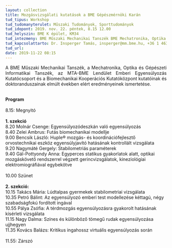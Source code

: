 ```yaml
---
layout: collection
title: Mozgásvizsgálati kutatások a BME Gépészmérnöki Karán
tud_tipus: Workshop
tud_tudomanyterulet: Műszaki Tudományok, Sporttudományok
tud_idopont: 2019. nov. 22. péntek, 8.15 12.00
tud_helyszin: BME K épület, KM34
tud_intezmeny: BME Műszaki Mechanikai Tanszék BME Mechatronika, Optika és Gépészeti Informatikai Tanszék MTA-BME Lendület Emberi Egyensúlyozás Kutatócsoport BME Biomechanikai Kooperációs Kutatóközpont
tud_kapcsolattarto: Dr. Insperger Tamás, insperger@mm.bme.hu, +36 1 463 1369; Dr. Kiss Rita, rita.kiss@mogi.bme.hu, +36 1 463 1738
tud_url: 
date: 2019-11-22 08:15
---
```

<p style='text-align: justify;'>A BME Műszaki Mechanikai Tanszék, a Mechatronika, Optika és Gépészeti Informatikai Tanszék, az MTA-BME Lendület Emberi Egyensúlyozás Kutatócsoport és a Biomechanikai Kooperációs Kutatóközpont kutatóinak és doktoranduszainak elmúlt években elért eredményeinek ismertetése. </p><br>
<b>Program<br></b>
<br>
8.15: Megnyitó<br>
<br>
<b>1. szekció<br></b>
8.20 Molnár Csenge: Egyensúlyozódeszkán való egyensúlyozás<br>
8.40 Zelei Ambrus: Futás biomechanikai modellje<br>
9.00 Bencsik László: Huple® mozgás- és koordinációfejlesztő orvostechnikai eszköz egyensúlyjavító hatásának kontrollált vizsgálata<br>
9.20 Nagymáté Gergely: Stabilometriás paraméterek<br>
9.40 Gál-Pottyondy Anna: Egyperces statikus gyakorlatok alatt, optikai mozgáskövető rendszerrel végzett gerincvizsgálatok, kineziológiai elektromiográfiával egybekötve<br>
<br>
10.00 Szünet<br>
<br>
<b>2. szekció:</b><br>
10.15 Takács Mária: Lúdtalpas gyermekek stabilometriai vizsgálata<br>
10.35 Petró Bálint: Az egyensúlyozó emberi test modellezése kéttagú, négy szabadságfokú fordított ingával<br>
10.55 Pálya Zsófia: A térdmozgás egyensúlyozásra gyakorolt hatásának kísérleti vizsgálata<br>
11.15 Nagy Dalma: Színes és különböző tömegű rudak egyensúlyozása ujjhegyen<br>
11.35 Kovács Balázs: Kritikus ingahossz virtuális egyensúlyozás során<br>
<br>
11.55: Zárszó
